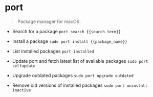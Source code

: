 # port
> Package manager for macOS.

- Search for a package
`port search {{search_term}}`

- Install a package
`sudo port install {{package_name}}`

- List installed packages
`port installed`

- Update port and fetch latest list of available packages
`sudo port selfupdate`

- Upgrade outdated packages
`sudo port upgrade outdated`

- Remove old versions of installed packages
`sudo port uninstall inactive`
